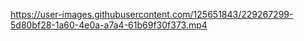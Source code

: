 https://user-images.githubusercontent.com/125651843/229267299-5d80bf28-1a60-4e0a-a7a4-61b69f30f373.mp4
